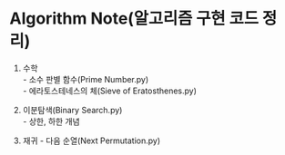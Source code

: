 # Algorithm Note(알고리즘 구현 코드 정리)
  1. 수학     
    - 소수 판별 함수(Prime Number.py)      
    - 에라토스테네스의 체(Sieve of Eratosthenes.py) 
        
        
  2. 이분탐색(Binary Search.py)    
    - 상한, 하한 개념      
    
  3. 재귀
    - 다음 순열(Next Permutation.py)   

